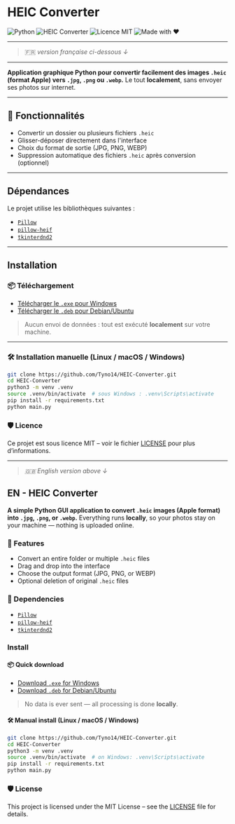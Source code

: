 # HEIC Converter

![Python](https://img.shields.io/badge/Python-3.10%2B-blue?logo=python&logoColor=white)
![HEIC Converter](https://img.shields.io/badge/Convertisseur-HEIC→JPG%2FPNG%2FWEBP-brightgreen)
![Licence MIT](https://img.shields.io/badge/Licence-MIT-yellow)
![Made with ❤️](https://img.shields.io/badge/Made%20with-%E2%9D%A4-red)

---

> 🇫🇷 *version française ci-dessous ↓*

---

**Application graphique Python pour convertir facilement des images `.heic` (format Apple) vers `.jpg`, `.png` ou `.webp`.**   Le tout **localement**, sans envoyer ses photos sur internet.

---

## 🔧 Fonctionnalités

- Convertir un dossier ou plusieurs fichiers `.heic`
- Glisser-déposer directement dans l'interface
- Choix du format de sortie (JPG, PNG, WEBP)
- Suppression automatique des fichiers `.heic` après conversion (optionnel)

---

## Dépendances

Le projet utilise les bibliothèques suivantes :

- [`Pillow`](https://pypi.org/project/Pillow/)
- [`pillow-heif`](https://pypi.org/project/pillow-heif/)
- [`tkinterdnd2`](https://pypi.org/project/tkinterdnd2/)

---

## Installation

### 📦 Téléchargement

- [Télécharger le `.exe` pour Windows](https://github.com/Tyno14/HEIC-Converter/releases/download/v1.0/HEIC-converter.exe)
- [Télécharger le `.deb` pour Debian/Ubuntu](https://github.com/Tyno14/HEIC-Converter/releases/download/v1.0/HEIC-converter-1.0.deb)

> Aucun envoi de données : tout est exécuté **localement** sur votre machine.

---

### 🛠️ Installation manuelle (Linux / macOS / Windows)

```bash
git clone https://github.com/Tyno14/HEIC-Converter.git
cd HEIC-Converter
python3 -m venv .venv
source .venv/bin/activate  # sous Windows : .venv\Scripts\activate
pip install -r requirements.txt
python main.py
```

### 🛡️ Licence

Ce projet est sous licence MIT – voir le fichier [LICENSE](LICENSE) pour plus d’informations.

---
> *🇬🇧 English version above ↓*

## EN - HEIC Converter

**A simple Python GUI application to convert `.heic` images (Apple format) into `.jpg`, `.png`, or `.webp`.** Everything runs **locally**, so your photos stay on your machine — nothing is uploaded online.

### 🔧 Features

- Convert an entire folder or multiple `.heic` files
- Drag and drop into the interface
- Choose the output format (JPG, PNG, or WEBP)
- Optional deletion of original `.heic` files

### 🧪 Dependencies

- [`Pillow`](https://pypi.org/project/Pillow/)
- [`pillow-heif`](https://pypi.org/project/pillow-heif/)
- [`tkinterdnd2`](https://pypi.org/project/tkinterdnd2/)

### Install

#### 📦 Quick download

- [Download `.exe` for Windows](https://github.com/Tyno14/HEIC-Converter/releases/download/v1.0/HEIC-converter.exe)
- [Download `.deb` for Debian/Ubuntu](https://github.com/Tyno14/HEIC-Converter/releases/download/v1.0/HEIC-converter-1.0.deb)

> No data is ever sent — all processing is done **locally**.

#### 🛠️ Manual install (Linux / macOS / Windows)

```bash
git clone https://github.com/Tyno14/HEIC-Converter.git
cd HEIC-Converter
python3 -m venv .venv
source .venv/bin/activate  # on Windows: .venv\Scripts\activate
pip install -r requirements.txt
python main.py
```

### 🛡️ License

This project is licensed under the MIT License – see the [LICENSE](LICENSE) file for details.
